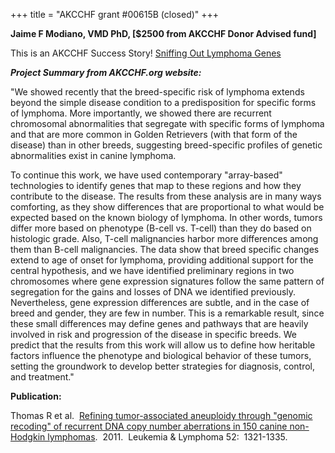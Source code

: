 +++
title = "AKCCHF grant #00615B (closed)"
+++

**Jaime F Modiano, VMD PhD, \[\$2500 from AKCCHF Donor Advised fund\]**

This is an AKCCHF Success Story! [Sniffing Out Lymphoma
Genes](http://www.akcchf.org/research/success-stories/sniffing-out-lymphoma-genes.html)

***Project Summary from AKCCHF.org website:***

"We showed recently that the breed-specific risk of lymphoma extends
beyond the simple disease condition to a predisposition for specific
forms of lymphoma. More importantly, we showed there are recurrent
chromosomal abnormalities that segregate with specific forms of lymphoma
and that are more common in Golden Retrievers (with that form of the
disease) than in other breeds, suggesting breed-specific profiles of
genetic abnormalities exist in canine lymphoma.

To continue this work, we have used contemporary \"array-based\"
technologies to identify genes that map to these regions and how they
contribute to the disease. The results from these analysis are in many
ways comforting, as they show differences that are proportional to what
would be expected based on the known biology of lymphoma. In other
words, tumors differ more based on phenotype (B-cell vs. T-cell) than
they do based on histologic grade. Also, T-cell malignancies harbor more
differences among them than B-cell malignancies. The data show that
breed specific changes extend to age of onset for lymphoma, providing
additional support for the central hypothesis, and we have identified
preliminary regions in two chromosomes where gene expression signatures
follow the same pattern of segregation for the gains and losses of DNA
we identified previously. Nevertheless, gene expression differences are
subtle, and in the case of breed and gender, they are few in number.
This is a remarkable result, since these small differences may define
genes and pathways that are heavily involved in risk and progression of
the disease in specific breeds. We predict that the results from this
work will allow us to define how heritable factors influence the
phenotype and biological behavior of these tumors, setting the
groundwork to develop better strategies for diagnosis, control, and
treatment."

**Publication:**

Thomas R et al.  [Refining tumor-associated aneuploidy through "genomic
recoding" of recurrent DNA copy number aberrations in 150 canine
non-Hodgkin
lymphomas](http://informahealthcare.com/doi/abs/10.3109/10428194.2011.559802). 
2011.  Leukemia & Lymphoma 52:  1321-1335.
